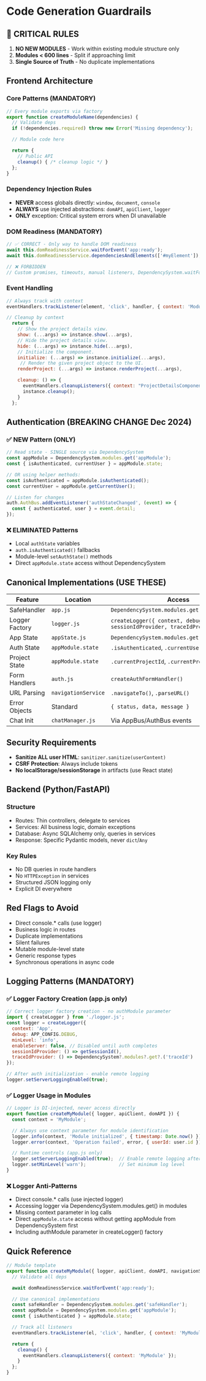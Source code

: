 # Code Generation Guardrails

## 🚨 CRITICAL RULES
1. **NO NEW MODULES** - Work within existing module structure only
2. **Modules < 600 lines** - Split if approaching limit
3. **Single Source of Truth** - No duplicate implementations

## Frontend Architecture

### Core Patterns (MANDATORY)
```javascript
// Every module exports via factory
export function createModuleName(dependencies) {
  // Validate deps
  if (!dependencies.required) throw new Error('Missing dependency');

  // Module code here

  return {
    // Public API
    cleanup() { /* cleanup logic */ }
  };
}
```

### Dependency Injection Rules
- **NEVER** access globals directly: `window`, `document`, `console`
- **ALWAYS** use injected abstractions: `domAPI`, `apiClient`, `logger`
- **ONLY** exception: Critical system errors when DI unavailable

### DOM Readiness (MANDATORY)
```javascript
// ✅ CORRECT - Only way to handle DOM readiness
await this.domReadinessService.waitForEvent('app:ready');
await this.domReadinessService.dependenciesAndElements(['#myElement']);

// ❌ FORBIDDEN
// Custom promises, timeouts, manual listeners, DependencySystem.waitFor()
```

### Event Handling
```javascript
// Always track with context
eventHandlers.trackListener(element, 'click', handler, { context: 'ModuleName' });

// Cleanup by context
  return {
    // Show the project details view.
    show: (...args) => instance.show(...args),
    // Hide the project details view.
    hide: (...args) => instance.hide(...args),
    // Initialize the component.
    initialize: (...args) => instance.initialize(...args),
     // Render the given project object to the UI.
    renderProject: (...args) => instance.renderProject(...args),

    cleanup: () => {
      eventHandlers.cleanupListeners({ context: "ProjectDetailsComponent" });
      instance.cleanup();
    }
  };
```

## Authentication (BREAKING CHANGE Dec 2024)

### ✅ NEW Pattern (ONLY)
```javascript
// Read state - SINGLE source via DependencySystem
const appModule = DependencySystem.modules.get('appModule');
const { isAuthenticated, currentUser } = appModule.state;

// OR using helper methods:
const isAuthenticated = appModule.isAuthenticated();
const currentUser = appModule.getCurrentUser();

// Listen for changes
auth.AuthBus.addEventListener('authStateChanged', (event) => {
  const { authenticated, user } = event.detail;
});
```

### ❌ ELIMINATED Patterns
- Local `authState` variables
- `auth.isAuthenticated()` fallbacks
- Module-level `setAuthState()` methods
- Direct `appModule.state` access without DependencySystem

## Canonical Implementations (USE THESE)

| Feature | Location | Access |
|---------|----------|---------|
| SafeHandler | `app.js` | `DependencySystem.modules.get('safeHandler')` |
| Logger Factory | `logger.js` | `createLogger({ context, debug, minLevel, sessionIdProvider, traceIdProvider })` |
| App State | `appState.js` | `DependencySystem.modules.get('appModule')` |
| Auth State | `appModule.state` | `.isAuthenticated`, `.currentUser` |
| Project State | `appModule.state` | `.currentProjectId`, `.currentProject` |
| Form Handlers | `auth.js` | `createAuthFormHandler()` |
| URL Parsing | `navigationService` | `.navigateTo()`, `.parseURL()` |
| Error Objects | Standard | `{ status, data, message }` |
| Chat Init | `chatManager.js` | Via AppBus/AuthBus events |

## Security Requirements
- **Sanitize ALL user HTML**: `sanitizer.sanitize(userContent)`
- **CSRF Protection**: Always include tokens
- **No localStorage/sessionStorage** in artifacts (use React state)

## Backend (Python/FastAPI)

### Structure
- Routes: Thin controllers, delegate to services
- Services: All business logic, domain exceptions
- Database: Async SQLAlchemy only, queries in services
- Response: Specific Pydantic models, never `dict`/`Any`

### Key Rules
- No DB queries in route handlers
- No `HTTPException` in services
- Structured JSON logging only
- Explicit DI everywhere

## Red Flags to Avoid
- Direct console.* calls (use logger)
- Business logic in routes
- Duplicate implementations
- Silent failures
- Mutable module-level state
- Generic response types
- Synchronous operations in async code

## Logging Patterns (MANDATORY)

### ✅ Logger Factory Creation (app.js only)
```javascript
// Correct logger factory creation - no authModule parameter
import { createLogger } from './logger.js';
const logger = createLogger({
  context: 'App',
  debug: APP_CONFIG.DEBUG,
  minLevel: 'info',
  enableServer: false, // Disabled until auth completes
  sessionIdProvider: () => getSessionId(),
  traceIdProvider: () => DependencySystem?.modules?.get?.('traceId')
});

// After auth initialization - enable remote logging
logger.setServerLoggingEnabled(true);
```

### ✅ Logger Usage in Modules
```javascript
// Logger is DI-injected, never access directly
export function createMyModule({ logger, apiClient, domAPI }) {
  const context = 'MyModule';

  // Always use context parameter for module identification
  logger.info(context, 'Module initialized', { timestamp: Date.now() });
  logger.error(context, 'Operation failed', error, { userId: user.id });

  // Runtime controls (app.js only)
  logger.setServerLoggingEnabled(true);  // Enable remote logging after auth
  logger.setMinLevel('warn');            // Set minimum log level
}
```

### ❌ Logger Anti-Patterns
- Direct console.* calls (use injected logger)
- Accessing logger via DependencySystem.modules.get() in modules
- Missing context parameter in log calls
- Direct `appModule.state` access without getting appModule from DependencySystem first
- Including authModule parameter in createLogger() factory

## Quick Reference
```javascript
// Module template
export function createMyModule({ logger, apiClient, domAPI, navigationService, domReadinessService, eventHandlers, sanitizer }) {
  // Validate all deps

  await domReadinessService.waitForEvent('app:ready');

  // Use canonical implementations
  const safeHandler = DependencySystem.modules.get('safeHandler');
  const appModule = DependencySystem.modules.get('appModule');
  const { isAuthenticated } = appModule.state;

  // Track all listeners
  eventHandlers.trackListener(el, 'click', handler, { context: 'MyModule' });

  return {
    cleanup() {
      eventHandlers.cleanupListeners({ context: 'MyModule' });
    }
  };
}
```
